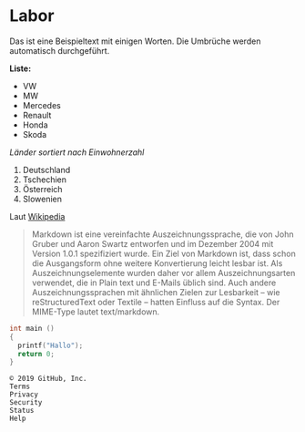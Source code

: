 # Labor

Das ist eine Beispieltext mit einigen Worten. Die Umbrüche werden automatisch durchgeführt.

**Liste:**
  * VW
  * MW
  * Mercedes
  * Renault
  * Honda
  * Skoda
	  
*Länder sortiert nach Einwohnerzahl*
  1. Deutschland
  2. Tschechien
  3. Österreich
  4. Slowenien

  
Laut [Wikipedia](https://de.wikipedia.org/wiki/Markdown)
> Markdown ist eine vereinfachte Auszeichnungssprache, die von John Gruber und Aaron Swartz entworfen und im Dezember 2004 mit Version 1.0.1 spezifiziert wurde. Ein Ziel von Markdown ist, dass schon die Ausgangsform ohne weitere Konvertierung leicht lesbar ist. Als Auszeichnungselemente wurden daher vor allem Auszeichnungsarten verwendet, die in Plain text und E-Mails üblich sind. Auch andere Auszeichnungssprachen mit ähnlichen Zielen zur Lesbarkeit – wie reStructuredText oder Textile – hatten Einfluss auf die Syntax. Der MIME-Type lautet text/markdown.

```C
int main ()
{
  printf("Hallo");
  return 0;
}  
```

    © 2019 GitHub, Inc.
    Terms
    Privacy
    Security
    Status
    Help

